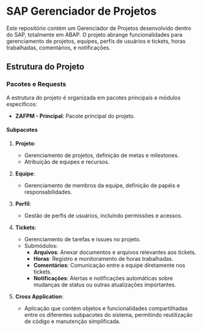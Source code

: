 # SAP Gerenciador de Projetos

Este repositório contém um Gerenciador de Projetos desenvolvido dentro do SAP, totalmente em ABAP. O projeto abrange funcionalidades para gerenciamento de projetos, equipes, perfis de usuários e tickets, horas trabalhadas, comentários, e notificações.

## Estrutura do Projeto

### Pacotes e Requests

A estrutura do projeto é organizada em pacotes principais e módulos específicos:

- **ZAFPM - Principal**: Pacote principal do projeto.

#### Subpacotes

1. **Projeto**:
   - Gerenciamento de projetos, definição de metas e milestones.
   - Atribuição de equipes e recursos.

2. **Equipe**:
   - Gerenciamento de membros da equipe, definição de papéis e responsabilidades.

3. **Perfil**:
   - Gestão de perfis de usuários, incluindo permissões e acessos.

4. **Tickets**:
   - Gerenciamento de tarefas e issues no projeto.
   - Submódulos:
     - **Arquivos**: Anexar documentos e arquivos relevantes aos tickets.
     - **Horas**: Registro e monitoramento de horas trabalhadas.
     - **Comentários**: Comunicação entre a equipe diretamente nos tickets.
     - **Notificações**: Alertas e notificações automáticas sobre mudanças de status ou outras atualizações importantes.

5. **Cross Application**:
   - Aplicação que contém objetos e funcionalidades compartilhadas entre os diferentes subpacotes do sistema, permitindo reutilização de código e manutenção simplificada.
